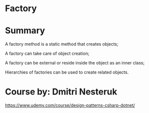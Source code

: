 # Factory
# Summary
A factory method is a static method that creates objects;

A factory can take care of object creation;

A factory can be external or reside inside the object as an inner class;

Hierarchies of factories can be used to create related objects.


# Course by: Dmitri Nesteruk
https://www.udemy.com/course/design-patterns-csharp-dotnet/
